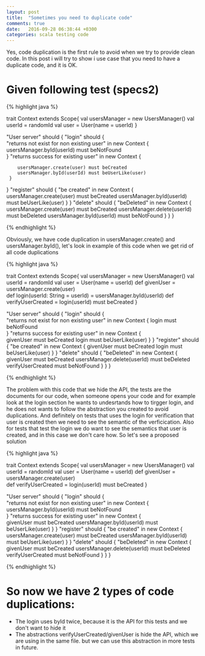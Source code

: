 ```yaml
---
layout: post
title:  "Sometimes you need to duplicate code"
comments: true
date:   2016-09-28 06:38:44 +0300
categories: scala testing code
---
```

<p>
Yes, code duplication is the first rule to avoid when we try to provide clean code. In this post i will try to show i use case that you need to have a duplicate code, and it is OK.
</p>

# Given following test (specs2)
{% highlight java %}

trait Context extends Scope{
   val usersManager = new UsersManager()
   val userId = randomId
   val user  = User(name = userId)
}

"User server" should {
   "login" should {   
     "returns not exist for non existing user" in new Context {
        usersManager.byId(userId) must beNotFound  
     }
     "returns success for existing user" in new Context {
        
        usersManager.create(user) must beCreated
        usersManager.byId(userId) must beUserLike(user)
     }
   }
   "register" should {
    "be created" in new Context {
      usersManager.create(user) must beCreated
      usersManager.byId(userId) must beUserLike(user)
    }
  }
  "delete" should {
    "beDeleted" in new Context {
      usersManager.create(user) must beCreated
      usersManager.delete(userId) must beDeleted
      usersManager.byId(userId) must beNotFound
    }
  }
}

{% endhighlight %}

<p>
Obviously, we have code duplication in usersManager.create() and usersManager.byId(), let's look in example of this code when we get rid of all code duplications
</p>

{% highlight java %}

trait Context extends Scope{
   val usersManager = new UsersManager()
   val userId = randomId
   val user  = User(name = userId)
   def givenUser = usersManager.create(user)  
   def login(userId: String = userId) = usersManager.byId(userId)
   def verifyUserCreated = login(userId) must beCreated
}

"User server" should {
   "login" should {   
     "returns not exist for non existing user" in new Context {
        login must beNotFound  
     }
     "returns success for existing user" in new Context {        
        givenUser must beCreated
        login must beUserLike(user)
     }
   }
   "register" should {
    "be created" in new Context {
      givenUser must beCreated
      login must beUserLike(user)
    }
  }
  "delete" should {
    "beDeleted" in new Context {
      givenUser must beCreated
      usersManager.delete(userId) must beDeleted
      verifyUserCreated must beNotFound
    }
  }
}

{% endhighlight %}

<p>
The problem with this code that we hide the API, the tests are the documents for our code, when someone opens your code and for example look at the login section he wants to undesrtands how to tirgger login, and he does not wants to follow the abstraction you created to avoid duplications.
And definitely on tests that uses the login for verification that user is created then we need to see the semantic of the verficication.
Also for tests that test the login we do want to see the semantics that user is created, and in this case we don't care how. So let's see a proposed solution
</p>

{% highlight java %}

trait Context extends Scope{
   val usersManager = new UsersManager()
   val userId = randomId
   val user  = User(name = userId)
   def givenUser = usersManager.create(user)  
   def verifyUserCreated = login(userId) must beCreated
}

"User server" should {
   "login" should {   
     "returns not exist for non existing user" in new Context {
        usersManager.byId(userId) must beNotFound  
     }
     "returns success for existing user" in new Context {        
        givenUser must beCreated
        usersManager.byId(userId) must beUserLike(user)
     }
   }
   "register" should {
    "be created" in new Context {
      usersManager.create(user)  must beCreated
      usersManager.byId(userId) must beUserLike(user)
    }
  }
  "delete" should {
    "beDeleted" in new Context {
      givenUser must beCreated
      usersManager.delete(userId) must beDeleted
      verifyUserCreated must beNotFound
    }
  }
}

{% endhighlight %}

# So now we have 2 types of code duplications:
* The login uses byId twice, because it is the API for this tests and we don't want to hide it
* The abstractions verifyUserCreated/givenUser is hide the API, which we are using in the same file. but we can use this abstraction in more tests in future.
